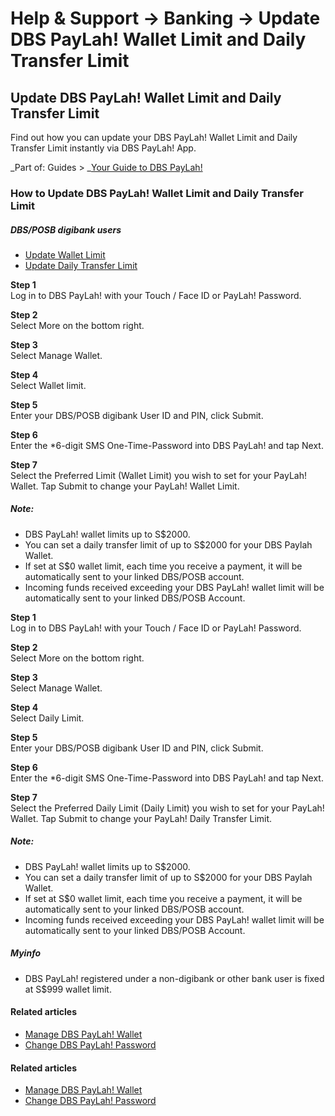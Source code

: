 # Help & Support -> Banking -> Update DBS PayLah! Wallet Limit and Daily Transfer Limit

## Update DBS PayLah! Wallet Limit and Daily Transfer Limit

Find out how you can update your DBS PayLah! Wallet Limit and Daily Transfer Limit instantly via DBS PayLah! App. 

_Part of: Guides > _[Your Guide to DBS PayLah!](https://www.dbs.com.sg/personal/support/guide-paylah.html)

### How to Update DBS PayLah! Wallet Limit and Daily Transfer Limit

#####  DBS/POSB digibank users

  * [Update Wallet Limit](https://www.dbs.com.sg/personal/support/bank-ssb-paylah-change-wallet-limit.html#mobile-tab1)
  * [Update Daily Transfer Limit](https://www.dbs.com.sg/personal/support/bank-ssb-paylah-change-wallet-limit.html#mobile-tab2)



**Step 1**  
Log in to DBS PayLah! with your Touch / Face ID or PayLah! Password. 

**Step 2**  
Select More on the bottom right. 

**Step 3**  
Select Manage Wallet. 

**Step 4**  
Select Wallet limit. 

**Step 5**  
Enter your DBS/POSB digibank User ID and PIN, click Submit. 

**Step 6**  
Enter the *6-digit SMS One-Time-Password into DBS PayLah! and tap Next. 

**Step 7**  
Select the Preferred Limit (Wallet Limit) you wish to set for your PayLah! Wallet. Tap Submit to change your PayLah! Wallet Limit. 

##### Note:

  * DBS PayLah! wallet limits up to S$2000.
  * You can set a daily transfer limit of up to S$2000 for your DBS Paylah Wallet.
  * If set at S$0 wallet limit, each time you receive a payment, it will be automatically sent to your linked DBS/POSB account.
  * Incoming funds received exceeding your DBS PayLah! wallet limit will be automatically sent to your linked DBS/POSB Account.



**Step 1**  
Log in to DBS PayLah! with your Touch / Face ID or PayLah! Password. 

**Step 2**  
Select More on the bottom right. 

**Step 3**  
Select Manage Wallet. 

**Step 4**  
Select Daily Limit. 

**Step 5**  
Enter your DBS/POSB digibank User ID and PIN, click Submit. 

**Step 6**  
Enter the *6-digit SMS One-Time-Password into DBS PayLah! and tap Next. 

**Step 7**  
Select the Preferred Daily Limit (Daily Limit) you wish to set for your PayLah! Wallet. Tap Submit to change your PayLah! Daily Transfer Limit. 

##### Note:

  * DBS PayLah! wallet limits up to S$2000.
  * You can set a daily transfer limit of up to S$2000 for your DBS Paylah Wallet.
  * If set at S$0 wallet limit, each time you receive a payment, it will be automatically sent to your linked DBS/POSB account.
  * Incoming funds received exceeding your DBS PayLah! wallet limit will be automatically sent to your linked DBS/POSB Account.



#####  Myinfo

  * DBS PayLah! registered under a non-digibank or other bank user is fixed at S$999 wallet limit.



#### Related articles

  * [Manage DBS PayLah! Wallet](https://www.dbs.com.sg/personal/support/bank-ssb-paylah-manage-wallet.html)
  * [Change DBS PayLah! Password](https://www.dbs.com.sg/personal/support/bank-ssb-reset-paylah.html)



#### Related articles

  * [Manage DBS PayLah! Wallet](https://www.dbs.com.sg/personal/support/bank-ssb-paylah-manage-wallet.html)
  * [Change DBS PayLah! Password](https://www.dbs.com.sg/personal/support/bank-ssb-reset-paylah.html)


